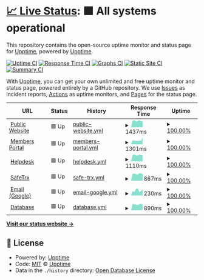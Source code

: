 # [📈 Live Status](https://demo.upptime.js.org): <!--live status--> **🟩 All systems operational**

This repository contains the open-source uptime monitor and status page for [Upptime](https://upptime.js.org), powered by [Upptime](https://github.com/upptime/upptime).

[![Uptime CI](https://github.com/koj-co/upptime/workflows/Uptime%20CI/badge.svg)](https://github.com/koj-co/upptime/actions?query=workflow%3A%22Uptime+CI%22)
[![Response Time CI](https://github.com/koj-co/upptime/workflows/Response%20Time%20CI/badge.svg)](https://github.com/koj-co/upptime/actions?query=workflow%3A%22Response+Time+CI%22)
[![Graphs CI](https://github.com/koj-co/upptime/workflows/Graphs%20CI/badge.svg)](https://github.com/koj-co/upptime/actions?query=workflow%3A%22Graphs+CI%22)
[![Static Site CI](https://github.com/koj-co/upptime/workflows/Static%20Site%20CI/badge.svg)](https://github.com/koj-co/upptime/actions?query=workflow%3A%22Static+Site+CI%22)
[![Summary CI](https://github.com/koj-co/upptime/workflows/Summary%20CI/badge.svg)](https://github.com/koj-co/upptime/actions?query=workflow%3A%22Summary+CI%22)

With [Upptime](https://upptime.js.org), you can get your own unlimited and free uptime monitor and status page, powered entirely by a GitHub repository. We use [Issues](https://github.com/upptime/upptime/issues) as incident reports, [Actions](https://github.com/upptime/upptime/actions) as uptime monitors, and [Pages](https://demo.upptime.js.org) for the status page.

<!--start: status pages-->
<!-- This summary is generated by Upptime (https://github.com/upptime/upptime) -->
<!-- Do not edit this manually, your changes will be overwritten -->
<!-- prettier-ignore -->
| URL | Status | History | Response Time | Uptime |
| --- | ------ | ------- | ------------- | ------ |
| <img alt="" src="https://favicons.githubusercontent.com/coastguard.com.au" height="13"> [Public Website](https://coastguard.com.au) | 🟩 Up | [public-website.yml](https://github.com/avcga/uptime/commits/master/history/public-website.yml) | <details><summary><img alt="Response time graph" src="./graphs/public-website/response-time-week.png" height="20"> 1437ms</summary><br><a href="https://avcga.github.io/uptime/history/public-website"><img alt="Response time 1489" src="https://img.shields.io/endpoint?url=https%3A%2F%2Fraw.githubusercontent.com%2Favcga%2Fuptime%2Fmaster%2Fapi%2Fpublic-website%2Fresponse-time.json"></a><br><a href="https://avcga.github.io/uptime/history/public-website"><img alt="24-hour response time 1252" src="https://img.shields.io/endpoint?url=https%3A%2F%2Fraw.githubusercontent.com%2Favcga%2Fuptime%2Fmaster%2Fapi%2Fpublic-website%2Fresponse-time-day.json"></a><br><a href="https://avcga.github.io/uptime/history/public-website"><img alt="7-day response time 1437" src="https://img.shields.io/endpoint?url=https%3A%2F%2Fraw.githubusercontent.com%2Favcga%2Fuptime%2Fmaster%2Fapi%2Fpublic-website%2Fresponse-time-week.json"></a><br><a href="https://avcga.github.io/uptime/history/public-website"><img alt="30-day response time 1504" src="https://img.shields.io/endpoint?url=https%3A%2F%2Fraw.githubusercontent.com%2Favcga%2Fuptime%2Fmaster%2Fapi%2Fpublic-website%2Fresponse-time-month.json"></a><br><a href="https://avcga.github.io/uptime/history/public-website"><img alt="1-year response time 1489" src="https://img.shields.io/endpoint?url=https%3A%2F%2Fraw.githubusercontent.com%2Favcga%2Fuptime%2Fmaster%2Fapi%2Fpublic-website%2Fresponse-time-year.json"></a></details> | <details><summary><a href="https://avcga.github.io/uptime/history/public-website">100.00%</a></summary><a href="https://avcga.github.io/uptime/history/public-website"><img alt="All-time uptime 100.00%" src="https://img.shields.io/endpoint?url=https%3A%2F%2Fraw.githubusercontent.com%2Favcga%2Fuptime%2Fmaster%2Fapi%2Fpublic-website%2Fuptime.json"></a><br><a href="https://avcga.github.io/uptime/history/public-website"><img alt="24-hour uptime 100.00%" src="https://img.shields.io/endpoint?url=https%3A%2F%2Fraw.githubusercontent.com%2Favcga%2Fuptime%2Fmaster%2Fapi%2Fpublic-website%2Fuptime-day.json"></a><br><a href="https://avcga.github.io/uptime/history/public-website"><img alt="7-day uptime 100.00%" src="https://img.shields.io/endpoint?url=https%3A%2F%2Fraw.githubusercontent.com%2Favcga%2Fuptime%2Fmaster%2Fapi%2Fpublic-website%2Fuptime-week.json"></a><br><a href="https://avcga.github.io/uptime/history/public-website"><img alt="30-day uptime 100.00%" src="https://img.shields.io/endpoint?url=https%3A%2F%2Fraw.githubusercontent.com%2Favcga%2Fuptime%2Fmaster%2Fapi%2Fpublic-website%2Fuptime-month.json"></a><br><a href="https://avcga.github.io/uptime/history/public-website"><img alt="1-year uptime 100.00%" src="https://img.shields.io/endpoint?url=https%3A%2F%2Fraw.githubusercontent.com%2Favcga%2Fuptime%2Fmaster%2Fapi%2Fpublic-website%2Fuptime-year.json"></a></details>
| <img alt="" src="https://favicons.githubusercontent.com/portal.coastguard.com.au" height="13"> [Members Portal](https://portal.coastguard.com.au) | 🟩 Up | [members-portal.yml](https://github.com/avcga/uptime/commits/master/history/members-portal.yml) | <details><summary><img alt="Response time graph" src="./graphs/members-portal/response-time-week.png" height="20"> 1301ms</summary><br><a href="https://avcga.github.io/uptime/history/members-portal"><img alt="Response time 1444" src="https://img.shields.io/endpoint?url=https%3A%2F%2Fraw.githubusercontent.com%2Favcga%2Fuptime%2Fmaster%2Fapi%2Fmembers-portal%2Fresponse-time.json"></a><br><a href="https://avcga.github.io/uptime/history/members-portal"><img alt="24-hour response time 924" src="https://img.shields.io/endpoint?url=https%3A%2F%2Fraw.githubusercontent.com%2Favcga%2Fuptime%2Fmaster%2Fapi%2Fmembers-portal%2Fresponse-time-day.json"></a><br><a href="https://avcga.github.io/uptime/history/members-portal"><img alt="7-day response time 1301" src="https://img.shields.io/endpoint?url=https%3A%2F%2Fraw.githubusercontent.com%2Favcga%2Fuptime%2Fmaster%2Fapi%2Fmembers-portal%2Fresponse-time-week.json"></a><br><a href="https://avcga.github.io/uptime/history/members-portal"><img alt="30-day response time 1435" src="https://img.shields.io/endpoint?url=https%3A%2F%2Fraw.githubusercontent.com%2Favcga%2Fuptime%2Fmaster%2Fapi%2Fmembers-portal%2Fresponse-time-month.json"></a><br><a href="https://avcga.github.io/uptime/history/members-portal"><img alt="1-year response time 1444" src="https://img.shields.io/endpoint?url=https%3A%2F%2Fraw.githubusercontent.com%2Favcga%2Fuptime%2Fmaster%2Fapi%2Fmembers-portal%2Fresponse-time-year.json"></a></details> | <details><summary><a href="https://avcga.github.io/uptime/history/members-portal">100.00%</a></summary><a href="https://avcga.github.io/uptime/history/members-portal"><img alt="All-time uptime 98.81%" src="https://img.shields.io/endpoint?url=https%3A%2F%2Fraw.githubusercontent.com%2Favcga%2Fuptime%2Fmaster%2Fapi%2Fmembers-portal%2Fuptime.json"></a><br><a href="https://avcga.github.io/uptime/history/members-portal"><img alt="24-hour uptime 100.00%" src="https://img.shields.io/endpoint?url=https%3A%2F%2Fraw.githubusercontent.com%2Favcga%2Fuptime%2Fmaster%2Fapi%2Fmembers-portal%2Fuptime-day.json"></a><br><a href="https://avcga.github.io/uptime/history/members-portal"><img alt="7-day uptime 100.00%" src="https://img.shields.io/endpoint?url=https%3A%2F%2Fraw.githubusercontent.com%2Favcga%2Fuptime%2Fmaster%2Fapi%2Fmembers-portal%2Fuptime-week.json"></a><br><a href="https://avcga.github.io/uptime/history/members-portal"><img alt="30-day uptime 98.63%" src="https://img.shields.io/endpoint?url=https%3A%2F%2Fraw.githubusercontent.com%2Favcga%2Fuptime%2Fmaster%2Fapi%2Fmembers-portal%2Fuptime-month.json"></a><br><a href="https://avcga.github.io/uptime/history/members-portal"><img alt="1-year uptime 98.81%" src="https://img.shields.io/endpoint?url=https%3A%2F%2Fraw.githubusercontent.com%2Favcga%2Fuptime%2Fmaster%2Fapi%2Fmembers-portal%2Fuptime-year.json"></a></details>
| <img alt="" src="https://favicons.githubusercontent.com/jira.coastguard.com.au" height="13"> [Helpdesk](https://jira.coastguard.com.au) | 🟩 Up | [helpdesk.yml](https://github.com/avcga/uptime/commits/master/history/helpdesk.yml) | <details><summary><img alt="Response time graph" src="./graphs/helpdesk/response-time-week.png" height="20"> 1110ms</summary><br><a href="https://avcga.github.io/uptime/history/helpdesk"><img alt="Response time 1172" src="https://img.shields.io/endpoint?url=https%3A%2F%2Fraw.githubusercontent.com%2Favcga%2Fuptime%2Fmaster%2Fapi%2Fhelpdesk%2Fresponse-time.json"></a><br><a href="https://avcga.github.io/uptime/history/helpdesk"><img alt="24-hour response time 938" src="https://img.shields.io/endpoint?url=https%3A%2F%2Fraw.githubusercontent.com%2Favcga%2Fuptime%2Fmaster%2Fapi%2Fhelpdesk%2Fresponse-time-day.json"></a><br><a href="https://avcga.github.io/uptime/history/helpdesk"><img alt="7-day response time 1110" src="https://img.shields.io/endpoint?url=https%3A%2F%2Fraw.githubusercontent.com%2Favcga%2Fuptime%2Fmaster%2Fapi%2Fhelpdesk%2Fresponse-time-week.json"></a><br><a href="https://avcga.github.io/uptime/history/helpdesk"><img alt="30-day response time 1194" src="https://img.shields.io/endpoint?url=https%3A%2F%2Fraw.githubusercontent.com%2Favcga%2Fuptime%2Fmaster%2Fapi%2Fhelpdesk%2Fresponse-time-month.json"></a><br><a href="https://avcga.github.io/uptime/history/helpdesk"><img alt="1-year response time 1172" src="https://img.shields.io/endpoint?url=https%3A%2F%2Fraw.githubusercontent.com%2Favcga%2Fuptime%2Fmaster%2Fapi%2Fhelpdesk%2Fresponse-time-year.json"></a></details> | <details><summary><a href="https://avcga.github.io/uptime/history/helpdesk">100.00%</a></summary><a href="https://avcga.github.io/uptime/history/helpdesk"><img alt="All-time uptime 100.00%" src="https://img.shields.io/endpoint?url=https%3A%2F%2Fraw.githubusercontent.com%2Favcga%2Fuptime%2Fmaster%2Fapi%2Fhelpdesk%2Fuptime.json"></a><br><a href="https://avcga.github.io/uptime/history/helpdesk"><img alt="24-hour uptime 100.00%" src="https://img.shields.io/endpoint?url=https%3A%2F%2Fraw.githubusercontent.com%2Favcga%2Fuptime%2Fmaster%2Fapi%2Fhelpdesk%2Fuptime-day.json"></a><br><a href="https://avcga.github.io/uptime/history/helpdesk"><img alt="7-day uptime 100.00%" src="https://img.shields.io/endpoint?url=https%3A%2F%2Fraw.githubusercontent.com%2Favcga%2Fuptime%2Fmaster%2Fapi%2Fhelpdesk%2Fuptime-week.json"></a><br><a href="https://avcga.github.io/uptime/history/helpdesk"><img alt="30-day uptime 100.00%" src="https://img.shields.io/endpoint?url=https%3A%2F%2Fraw.githubusercontent.com%2Favcga%2Fuptime%2Fmaster%2Fapi%2Fhelpdesk%2Fuptime-month.json"></a><br><a href="https://avcga.github.io/uptime/history/helpdesk"><img alt="1-year uptime 100.00%" src="https://img.shields.io/endpoint?url=https%3A%2F%2Fraw.githubusercontent.com%2Favcga%2Fuptime%2Fmaster%2Fapi%2Fhelpdesk%2Fuptime-year.json"></a></details>
| <img alt="" src="https://favicons.githubusercontent.com/safetrx.coastguard.com.au" height="13"> [SafeTrx](https://safetrx.coastguard.com.au) | 🟩 Up | [safe-trx.yml](https://github.com/avcga/uptime/commits/master/history/safe-trx.yml) | <details><summary><img alt="Response time graph" src="./graphs/safe-trx/response-time-week.png" height="20"> 867ms</summary><br><a href="https://avcga.github.io/uptime/history/safe-trx"><img alt="Response time 916" src="https://img.shields.io/endpoint?url=https%3A%2F%2Fraw.githubusercontent.com%2Favcga%2Fuptime%2Fmaster%2Fapi%2Fsafe-trx%2Fresponse-time.json"></a><br><a href="https://avcga.github.io/uptime/history/safe-trx"><img alt="24-hour response time 734" src="https://img.shields.io/endpoint?url=https%3A%2F%2Fraw.githubusercontent.com%2Favcga%2Fuptime%2Fmaster%2Fapi%2Fsafe-trx%2Fresponse-time-day.json"></a><br><a href="https://avcga.github.io/uptime/history/safe-trx"><img alt="7-day response time 867" src="https://img.shields.io/endpoint?url=https%3A%2F%2Fraw.githubusercontent.com%2Favcga%2Fuptime%2Fmaster%2Fapi%2Fsafe-trx%2Fresponse-time-week.json"></a><br><a href="https://avcga.github.io/uptime/history/safe-trx"><img alt="30-day response time 939" src="https://img.shields.io/endpoint?url=https%3A%2F%2Fraw.githubusercontent.com%2Favcga%2Fuptime%2Fmaster%2Fapi%2Fsafe-trx%2Fresponse-time-month.json"></a><br><a href="https://avcga.github.io/uptime/history/safe-trx"><img alt="1-year response time 916" src="https://img.shields.io/endpoint?url=https%3A%2F%2Fraw.githubusercontent.com%2Favcga%2Fuptime%2Fmaster%2Fapi%2Fsafe-trx%2Fresponse-time-year.json"></a></details> | <details><summary><a href="https://avcga.github.io/uptime/history/safe-trx">100.00%</a></summary><a href="https://avcga.github.io/uptime/history/safe-trx"><img alt="All-time uptime 100.00%" src="https://img.shields.io/endpoint?url=https%3A%2F%2Fraw.githubusercontent.com%2Favcga%2Fuptime%2Fmaster%2Fapi%2Fsafe-trx%2Fuptime.json"></a><br><a href="https://avcga.github.io/uptime/history/safe-trx"><img alt="24-hour uptime 100.00%" src="https://img.shields.io/endpoint?url=https%3A%2F%2Fraw.githubusercontent.com%2Favcga%2Fuptime%2Fmaster%2Fapi%2Fsafe-trx%2Fuptime-day.json"></a><br><a href="https://avcga.github.io/uptime/history/safe-trx"><img alt="7-day uptime 100.00%" src="https://img.shields.io/endpoint?url=https%3A%2F%2Fraw.githubusercontent.com%2Favcga%2Fuptime%2Fmaster%2Fapi%2Fsafe-trx%2Fuptime-week.json"></a><br><a href="https://avcga.github.io/uptime/history/safe-trx"><img alt="30-day uptime 100.00%" src="https://img.shields.io/endpoint?url=https%3A%2F%2Fraw.githubusercontent.com%2Favcga%2Fuptime%2Fmaster%2Fapi%2Fsafe-trx%2Fuptime-month.json"></a><br><a href="https://avcga.github.io/uptime/history/safe-trx"><img alt="1-year uptime 100.00%" src="https://img.shields.io/endpoint?url=https%3A%2F%2Fraw.githubusercontent.com%2Favcga%2Fuptime%2Fmaster%2Fapi%2Fsafe-trx%2Fuptime-year.json"></a></details>
| <img alt="" src="https://favicons.githubusercontent.com/mail.google.com" height="13"> [Email (Google)](https://mail.google.com) | 🟩 Up | [email-google.yml](https://github.com/avcga/uptime/commits/master/history/email-google.yml) | <details><summary><img alt="Response time graph" src="./graphs/email-google/response-time-week.png" height="20"> 230ms</summary><br><a href="https://avcga.github.io/uptime/history/email-google"><img alt="Response time 219" src="https://img.shields.io/endpoint?url=https%3A%2F%2Fraw.githubusercontent.com%2Favcga%2Fuptime%2Fmaster%2Fapi%2Femail-google%2Fresponse-time.json"></a><br><a href="https://avcga.github.io/uptime/history/email-google"><img alt="24-hour response time 221" src="https://img.shields.io/endpoint?url=https%3A%2F%2Fraw.githubusercontent.com%2Favcga%2Fuptime%2Fmaster%2Fapi%2Femail-google%2Fresponse-time-day.json"></a><br><a href="https://avcga.github.io/uptime/history/email-google"><img alt="7-day response time 230" src="https://img.shields.io/endpoint?url=https%3A%2F%2Fraw.githubusercontent.com%2Favcga%2Fuptime%2Fmaster%2Fapi%2Femail-google%2Fresponse-time-week.json"></a><br><a href="https://avcga.github.io/uptime/history/email-google"><img alt="30-day response time 217" src="https://img.shields.io/endpoint?url=https%3A%2F%2Fraw.githubusercontent.com%2Favcga%2Fuptime%2Fmaster%2Fapi%2Femail-google%2Fresponse-time-month.json"></a><br><a href="https://avcga.github.io/uptime/history/email-google"><img alt="1-year response time 219" src="https://img.shields.io/endpoint?url=https%3A%2F%2Fraw.githubusercontent.com%2Favcga%2Fuptime%2Fmaster%2Fapi%2Femail-google%2Fresponse-time-year.json"></a></details> | <details><summary><a href="https://avcga.github.io/uptime/history/email-google">100.00%</a></summary><a href="https://avcga.github.io/uptime/history/email-google"><img alt="All-time uptime 100.00%" src="https://img.shields.io/endpoint?url=https%3A%2F%2Fraw.githubusercontent.com%2Favcga%2Fuptime%2Fmaster%2Fapi%2Femail-google%2Fuptime.json"></a><br><a href="https://avcga.github.io/uptime/history/email-google"><img alt="24-hour uptime 100.00%" src="https://img.shields.io/endpoint?url=https%3A%2F%2Fraw.githubusercontent.com%2Favcga%2Fuptime%2Fmaster%2Fapi%2Femail-google%2Fuptime-day.json"></a><br><a href="https://avcga.github.io/uptime/history/email-google"><img alt="7-day uptime 100.00%" src="https://img.shields.io/endpoint?url=https%3A%2F%2Fraw.githubusercontent.com%2Favcga%2Fuptime%2Fmaster%2Fapi%2Femail-google%2Fuptime-week.json"></a><br><a href="https://avcga.github.io/uptime/history/email-google"><img alt="30-day uptime 100.00%" src="https://img.shields.io/endpoint?url=https%3A%2F%2Fraw.githubusercontent.com%2Favcga%2Fuptime%2Fmaster%2Fapi%2Femail-google%2Fuptime-month.json"></a><br><a href="https://avcga.github.io/uptime/history/email-google"><img alt="1-year uptime 100.00%" src="https://img.shields.io/endpoint?url=https%3A%2F%2Fraw.githubusercontent.com%2Favcga%2Fuptime%2Fmaster%2Fapi%2Femail-google%2Fuptime-year.json"></a></details>
| <img alt="" src="https://favicons.githubusercontent.com/database.coastguard.com.au" height="13"> [Database](https://database.coastguard.com.au) | 🟩 Up | [database.yml](https://github.com/avcga/uptime/commits/master/history/database.yml) | <details><summary><img alt="Response time graph" src="./graphs/database/response-time-week.png" height="20"> 890ms</summary><br><a href="https://avcga.github.io/uptime/history/database"><img alt="Response time 989" src="https://img.shields.io/endpoint?url=https%3A%2F%2Fraw.githubusercontent.com%2Favcga%2Fuptime%2Fmaster%2Fapi%2Fdatabase%2Fresponse-time.json"></a><br><a href="https://avcga.github.io/uptime/history/database"><img alt="24-hour response time 782" src="https://img.shields.io/endpoint?url=https%3A%2F%2Fraw.githubusercontent.com%2Favcga%2Fuptime%2Fmaster%2Fapi%2Fdatabase%2Fresponse-time-day.json"></a><br><a href="https://avcga.github.io/uptime/history/database"><img alt="7-day response time 890" src="https://img.shields.io/endpoint?url=https%3A%2F%2Fraw.githubusercontent.com%2Favcga%2Fuptime%2Fmaster%2Fapi%2Fdatabase%2Fresponse-time-week.json"></a><br><a href="https://avcga.github.io/uptime/history/database"><img alt="30-day response time 1015" src="https://img.shields.io/endpoint?url=https%3A%2F%2Fraw.githubusercontent.com%2Favcga%2Fuptime%2Fmaster%2Fapi%2Fdatabase%2Fresponse-time-month.json"></a><br><a href="https://avcga.github.io/uptime/history/database"><img alt="1-year response time 989" src="https://img.shields.io/endpoint?url=https%3A%2F%2Fraw.githubusercontent.com%2Favcga%2Fuptime%2Fmaster%2Fapi%2Fdatabase%2Fresponse-time-year.json"></a></details> | <details><summary><a href="https://avcga.github.io/uptime/history/database">100.00%</a></summary><a href="https://avcga.github.io/uptime/history/database"><img alt="All-time uptime 99.93%" src="https://img.shields.io/endpoint?url=https%3A%2F%2Fraw.githubusercontent.com%2Favcga%2Fuptime%2Fmaster%2Fapi%2Fdatabase%2Fuptime.json"></a><br><a href="https://avcga.github.io/uptime/history/database"><img alt="24-hour uptime 100.00%" src="https://img.shields.io/endpoint?url=https%3A%2F%2Fraw.githubusercontent.com%2Favcga%2Fuptime%2Fmaster%2Fapi%2Fdatabase%2Fuptime-day.json"></a><br><a href="https://avcga.github.io/uptime/history/database"><img alt="7-day uptime 100.00%" src="https://img.shields.io/endpoint?url=https%3A%2F%2Fraw.githubusercontent.com%2Favcga%2Fuptime%2Fmaster%2Fapi%2Fdatabase%2Fuptime-week.json"></a><br><a href="https://avcga.github.io/uptime/history/database"><img alt="30-day uptime 99.92%" src="https://img.shields.io/endpoint?url=https%3A%2F%2Fraw.githubusercontent.com%2Favcga%2Fuptime%2Fmaster%2Fapi%2Fdatabase%2Fuptime-month.json"></a><br><a href="https://avcga.github.io/uptime/history/database"><img alt="1-year uptime 99.93%" src="https://img.shields.io/endpoint?url=https%3A%2F%2Fraw.githubusercontent.com%2Favcga%2Fuptime%2Fmaster%2Fapi%2Fdatabase%2Fuptime-year.json"></a></details>

<!--end: status pages-->

[**Visit our status website →**](https://demo.upptime.js.org)

## 📄 License

- Powered by: [Upptime](https://github.com/upptime/upptime)
- Code: [MIT](./LICENSE) © [Upptime](https://upptime.js.org)
- Data in the `./history` directory: [Open Database License](https://opendatacommons.org/licenses/odbl/1-0/)
